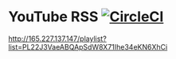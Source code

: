 YouTube RSS [![CircleCI](https://circleci.com/gh/adelnizamutdinov/youtube-rss.svg?style=svg)](https://circleci.com/gh/adelnizamutdinov/youtube-rss)  
===========

http://165.227.137.147/playlist?list=PL22J3VaeABQApSdW8X71Ihe34eKN6XhCi
